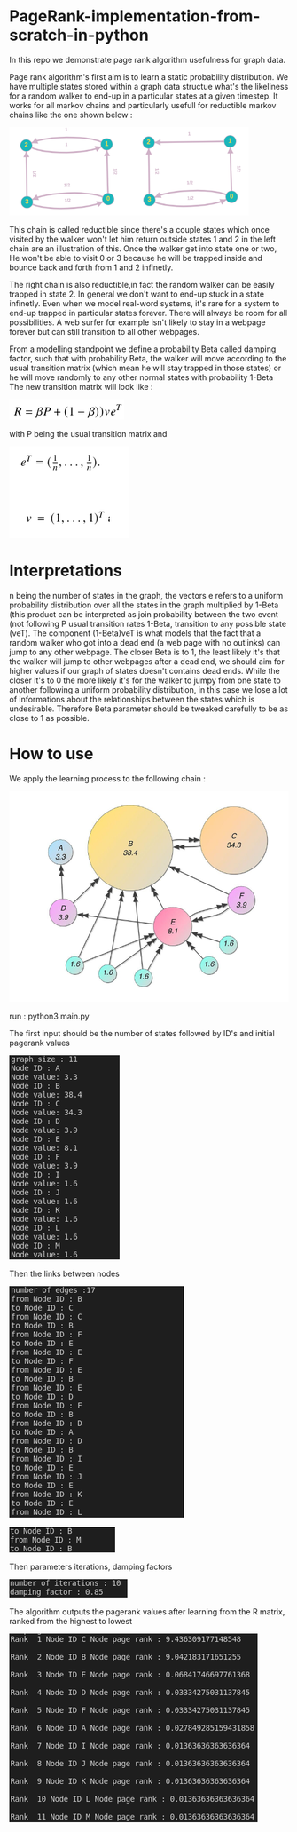 # PageRank-implementation-from-scratch-in-python

In this repo we demonstrate page rank algorithm usefulness for graph data.

Page rank algorithm's first aim is to learn a static probability distribution. We have multiple states stored within a graph data structue what's the likeliness for a random walker to end-up in a particular states at a given timestep. It works for all markov chains and particularly usefull for reductible markov chains like the one shown below :

![Alt text](/demo_images./markov_chains.png?raw=true "Reductible markov chain") 

This chain is called reductible since there's a couple states which once visited by the walker won't let him return outside states 1 and 2 in the left chain are an illustration of this. Once the walker get into state one or two, He won't be able to visit 0 or 3 because he will be trapped inside and bounce back and forth from 1 and 2 infinetly. 

The right chain is also reductible,in fact the random walker can be easily trapped in state 2. In general we don't want to end-up stuck in a state infinetly. Even when we model real-word systems, it's rare for a system to end-up trapped in particular states forever. There will always be room for all possibilities. A web surfer for example isn't likely to stay in a webpage forever but can still transition to all other webpages.

From a modelling standpoint we define a probability Beta called damping factor, such that with probability Beta, the walker will move according to the  usual transition matrix (which mean he will stay trapped in those states) or he will move randomly to any other normal states with probability 1-Beta
The new transition matrix will look like :

![Alt text](/demo_images./new_transition_matrix.png?raw=true "Reductible markov chain") 

with P being the usual transition matrix and 

![Alt text](/demo_images./vectors.png?raw=true "Reductible markov chain") 

# Interpretations

n being the number of states in the graph, the vectors e refers to a uniform probability distribution over all the states in the graph multiplied by 1-Beta (this product can be interpreted as join probability between the two event (not following P usual transition rates 1-Beta, transition to any possible state (veT). The component (1-Beta)veT is what models that the fact that a random walker who got into a dead end (a web page with no outlinks) can jump to any other webpage. The closer Beta is to 1, the least likely it's that the walker will jump to other webpages after a dead end, we should aim for higher values if our graph of states doesn't contains dead ends. While the closer it's to 0 the more likely it's for the walker to jumpy from one state to another following a uniform probability distribution, in this case we lose a lot of informations about the relationships between the states which is undesirable. Therefore Beta parameter should be tweaked carefully to be as close to 1 as possible.

# How to use 
We apply the learning process to the following chain :

![Alt text](/demo_images./example.png?raw=true "Reductible markov chain") 

run : python3 main.py

The first input should be the number of states followed by ID's and initial pagerank values

![Alt text](/demo_images./graphnodes.png?raw=true "Reductible markov chain") 

Then the links between nodes

![Alt text](/demo_images./edges1.png?raw=true "Reductible markov chain") 

![Alt text](/demo_images./edges2.png?raw=true "Reductible markov chain")

Then parameters iterations, damping factors

![Alt text](/demo_images./para.png?raw=true "Reductible markov chain")

The algorithm outputs the pagerank values after learning from the R matrix, ranked from the highest to lowest 

![Alt text](/demo_images./ranke.png?raw=true "Reductible markov chain") 





